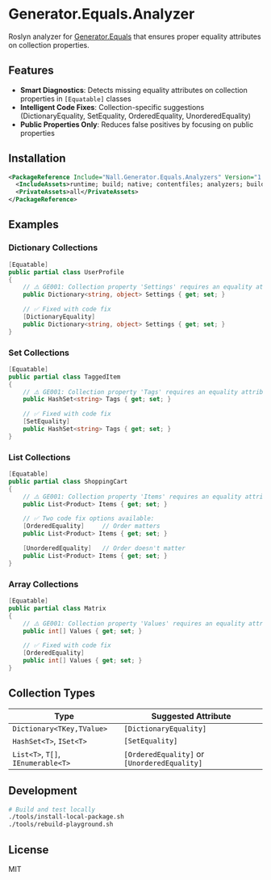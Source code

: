 # Generator.Equals.Analyzer

Roslyn analyzer for [Generator.Equals](https://github.com/diegofrata/Generator.Equals) that ensures proper equality attributes on collection properties.

## Features

- **Smart Diagnostics**: Detects missing equality attributes on collection properties in `[Equatable]` classes
- **Intelligent Code Fixes**: Collection-specific suggestions (DictionaryEquality, SetEquality, OrderedEquality, UnorderedEquality)
- **Public Properties Only**: Reduces false positives by focusing on public properties

## Installation

```xml
<PackageReference Include="Nall.Generator.Equals.Analyzers" Version="1.0.3">
  <IncludeAssets>runtime; build; native; contentfiles; analyzers; buildtransitive</IncludeAssets>
  <PrivateAssets>all</PrivateAssets>
</PackageReference>
```

## Examples

### Dictionary Collections
```csharp
[Equatable]
public partial class UserProfile
{
    // ⚠️ GE001: Collection property 'Settings' requires an equality attribute
    public Dictionary<string, object> Settings { get; set; }

    // ✅ Fixed with code fix
    [DictionaryEquality]
    public Dictionary<string, object> Settings { get; set; }
}
```

### Set Collections
```csharp
[Equatable]
public partial class TaggedItem
{
    // ⚠️ GE001: Collection property 'Tags' requires an equality attribute
    public HashSet<string> Tags { get; set; }

    // ✅ Fixed with code fix
    [SetEquality]
    public HashSet<string> Tags { get; set; }
}
```

### List Collections
```csharp
[Equatable]
public partial class ShoppingCart
{
    // ⚠️ GE001: Collection property 'Items' requires an equality attribute
    public List<Product> Items { get; set; }

    // ✅ Two code fix options available:
    [OrderedEquality]     // Order matters
    public List<Product> Items { get; set; }

    [UnorderedEquality]   // Order doesn't matter
    public List<Product> Items { get; set; }
}
```

### Array Collections
```csharp
[Equatable]
public partial class Matrix
{
    // ⚠️ GE001: Collection property 'Values' requires an equality attribute
    public int[] Values { get; set; }

    // ✅ Fixed with code fix
    [OrderedEquality]
    public int[] Values { get; set; }
}
```

## Collection Types

| Type | Suggested Attribute |
|------|---------------------|
| `Dictionary<TKey,TValue>` | `[DictionaryEquality]` |
| `HashSet<T>`, `ISet<T>` | `[SetEquality]` |
| `List<T>`, `T[]`, `IEnumerable<T>` | `[OrderedEquality]` or `[UnorderedEquality]` |

## Development

```bash
# Build and test locally
./tools/install-local-package.sh
./tools/rebuild-playground.sh
```

## License

MIT
